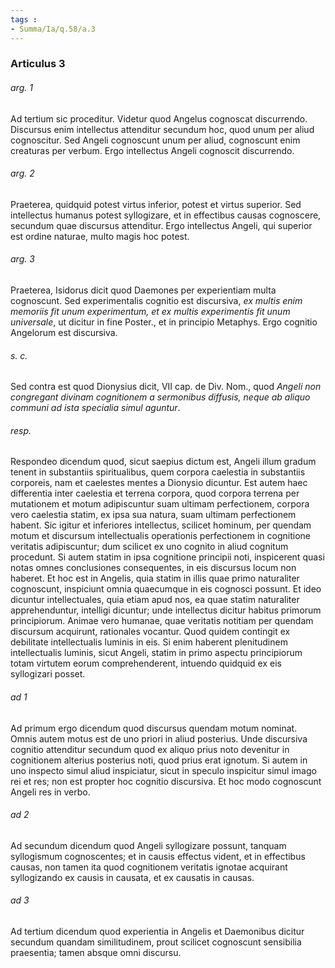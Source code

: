 ```yaml
---
tags : 
- Summa/Ia/q.58/a.3
---
```


### Articulus 3

###### arg. 1
Ad tertium sic proceditur. Videtur quod Angelus cognoscat discurrendo. Discursus enim intellectus attenditur secundum hoc, quod unum per aliud cognoscitur. Sed Angeli cognoscunt unum per aliud, cognoscunt enim creaturas per verbum. Ergo intellectus Angeli cognoscit discurrendo.

###### arg. 2
Praeterea, quidquid potest virtus inferior, potest et virtus superior. Sed intellectus humanus potest syllogizare, et in effectibus causas cognoscere, secundum quae discursus attenditur. Ergo intellectus Angeli, qui superior est ordine naturae, multo magis hoc potest.

###### arg. 3
Praeterea, Isidorus dicit quod Daemones per experientiam multa cognoscunt. Sed experimentalis cognitio est discursiva, *ex multis enim memoriis fit unum experimentum, et ex multis experimentis fit unum universale*, ut dicitur in fine Poster., et in principio Metaphys. Ergo cognitio Angelorum est discursiva.

###### s. c.
Sed contra est quod Dionysius dicit, VII cap. de Div. Nom., quod *Angeli non congregant divinam cognitionem a sermonibus diffusis, neque ab aliquo communi ad ista specialia simul aguntur*.

###### resp.
Respondeo dicendum quod, sicut saepius dictum est, Angeli illum gradum tenent in substantiis spiritualibus, quem corpora caelestia in substantiis corporeis, nam et caelestes mentes a Dionysio dicuntur. Est autem haec differentia inter caelestia et terrena corpora, quod corpora terrena per mutationem et motum adipiscuntur suam ultimam perfectionem, corpora vero caelestia statim, ex ipsa sua natura, suam ultimam perfectionem habent. Sic igitur et inferiores intellectus, scilicet hominum, per quendam motum et discursum intellectualis operationis perfectionem in cognitione veritatis adipiscuntur; dum scilicet ex uno cognito in aliud cognitum procedunt. Si autem statim in ipsa cognitione principii noti, inspicerent quasi notas omnes conclusiones consequentes, in eis discursus locum non haberet. Et hoc est in Angelis, quia statim in illis quae primo naturaliter cognoscunt, inspiciunt omnia quaecumque in eis cognosci possunt. Et ideo dicuntur intellectuales, quia etiam apud nos, ea quae statim naturaliter apprehenduntur, intelligi dicuntur; unde intellectus dicitur habitus primorum principiorum. Animae vero humanae, quae veritatis notitiam per quendam discursum acquirunt, rationales vocantur. Quod quidem contingit ex debilitate intellectualis luminis in eis. Si enim haberent plenitudinem intellectualis luminis, sicut Angeli, statim in primo aspectu principiorum totam virtutem eorum comprehenderent, intuendo quidquid ex eis syllogizari posset.

###### ad 1
Ad primum ergo dicendum quod discursus quendam motum nominat. Omnis autem motus est de uno priori in aliud posterius. Unde discursiva cognitio attenditur secundum quod ex aliquo prius noto devenitur in cognitionem alterius posterius noti, quod prius erat ignotum. Si autem in uno inspecto simul aliud inspiciatur, sicut in speculo inspicitur simul imago rei et res; non est propter hoc cognitio discursiva. Et hoc modo cognoscunt Angeli res in verbo.

###### ad 2
Ad secundum dicendum quod Angeli syllogizare possunt, tanquam syllogismum cognoscentes; et in causis effectus vident, et in effectibus causas, non tamen ita quod cognitionem veritatis ignotae acquirant syllogizando ex causis in causata, et ex causatis in causas.

###### ad 3
Ad tertium dicendum quod experientia in Angelis et Daemonibus dicitur secundum quandam similitudinem, prout scilicet cognoscunt sensibilia praesentia; tamen absque omni discursu.


